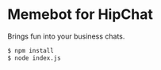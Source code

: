 # Memebot for HipChat

Brings fun into your business chats.

~~~ bash
$ npm install
$ node index.js
~~~
